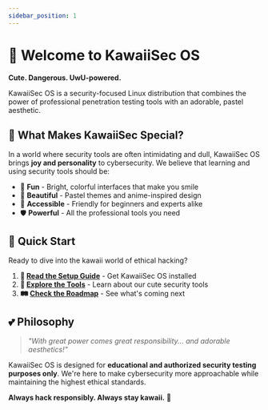 ```yaml
---
sidebar_position: 1
---
```


# 🌸 Welcome to KawaiiSec OS

**Cute. Dangerous. UwU-powered.**

KawaiiSec OS is a security-focused Linux distribution that combines the power of professional penetration testing tools with an adorable, pastel aesthetic.

## 🎯 What Makes KawaiiSec Special?

In a world where security tools are often intimidating and dull, KawaiiSec OS brings **joy and personality** to cybersecurity. We believe that learning and using security tools should be:

- 🌈 **Fun** - Bright, colorful interfaces that make you smile
- 🎨 **Beautiful** - Pastel themes and anime-inspired design
- 💖 **Accessible** - Friendly for beginners and experts alike
- 🛡️ **Powerful** - All the professional tools you need

## 🚀 Quick Start

Ready to dive into the kawaii world of ethical hacking?

1. **📖 [Read the Setup Guide](./setup)** - Get KawaiiSec OS installed
2. **🔧 [Explore the Tools](./tools)** - Learn about our cute security tools
3. **🛤️ [Check the Roadmap](./roadmap)** - See what's coming next

## 💕 Philosophy

> *"With great power comes great responsibility... and adorable aesthetics!"*

KawaiiSec OS is designed for **educational and authorized security testing purposes only**. We're here to make cybersecurity more approachable while maintaining the highest ethical standards.

**Always hack responsibly. Always stay kawaii.** 🌸
